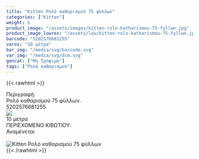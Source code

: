 ```yaml
---
title: "Kitten Ρολό καθαρισμού 75 φύλλων"
categories: ["Kitten"]
weight: 6
product_image: "/assets/images/kitten-rolo-katharismou-75-fyllwn.jpg"
product_image_lowres: "/assets/low/kitten-rolo-katharismou-75-fyllwn.jpg"
barcode: "5202576681255"
varos: "10 μέτρα"
bar_img: "/media/svg/barcode.svg"
var_img: "/media/svg/dcm.svg"
gencat: ["Μη Τρόφιμα"]
tags: ["Ρολά καθαρισμού"]
---
```

{{< rawhtml >}}

<div class="sload225"><div class="product"><div id="sistatika">Περιγραφή:</div><div class="alltext">Ρολό καθαρισμού 75 φύλλων.</div><div id="barcode"><div id="barimage1"></div><span id="bartext">5202576681255</span></div><div id="varos"><div id="varosimage" style="margin:0"><img src="/media/svg/dcm.svg"></div><span id="varostext">10 μέτρα</span></div><div id="kivotio">ΠΕΡΙΕΧΟΜΕΝΟ ΚΙΒΩΤΙΟΥ:<br>Αναμένεται</div><br><div class="pimg"><img alt="Kitten Ρολό καθαρισμού 75 φύλλων" title="Kitten Ρολό καθαρισμού 75 φύλλων" src="/assets/images/kitten-rolo-katharismou-75-fyllwn.jpg"></div></div></div>
{{< /rawhtml >}}


